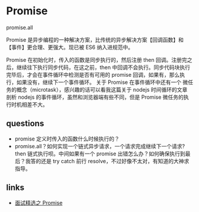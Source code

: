 # Promise

promise.all

Promise 是异步编程的一种解决方案，比传统的异步解决方案【回调函数】和【事件】更合理、更强大。现已被 ES6 纳入进规范中。

Promise 在初始化时，传入的函数是同步执行的，然后注册 then 回调。注册完之后，继续往下执行同步代码，在这之前，then 中回调不会执行。同步代码块执行完毕后，才会在事件循环中检测是否有可用的 promise 回调，如果有，那么执行，如果没有，继续下一个事件循环。
关于 Promise 在事件循环中还有一个 微任务的概念（microtask），感兴趣的话可以看我这篇关于 nodejs 时间循环的文章 剖析 nodejs 的事件循环，虽然和浏览器端有些不同，但是 Promise 微任务的执行时机相差不大。

## questions

- promise 定义时传入的函数什么时候执行的？
- promise.all？如何实现一个链式异步请求，一个请求完成继续下一个请求?then 链式执行呗。中间如果有一个 promise 出错怎么办？如何确保执行到最后？我答的还是 try catch 前行 resolve，不过好像不太对，有知道的大神求指导。

## links

- [面试精选之 Promise](https://juejin.im/post/5b31a4b7f265da595725f322)
